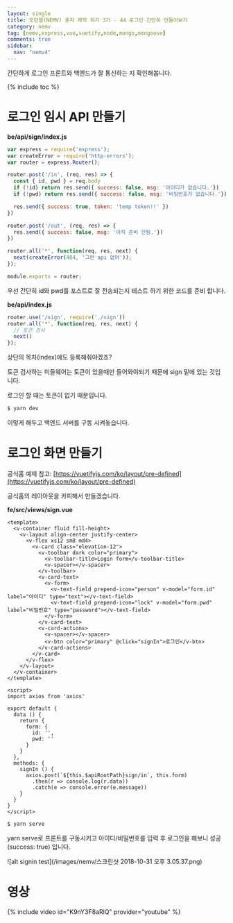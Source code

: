 ```yaml
---
layout: single
title: 모던웹(NEMV) 혼자 제작 하기 3기 - 44 로그인 간단히 만들어보기
category: nemv
tag: [nemv,express,vue,vuetify,node,mongo,mongoose]
comments: true
sidebar:
  nav: "nemv4"
---
```


간단하게 로그인 프론트와 백엔드가 잘 통신하는 지 확인해봅니다.

{% include toc %}

# 로그인 임시 API 만들기

**be/api/sign/index.js**  
```javascript
var express = require('express');
var createError = require('http-errors');
var router = express.Router();

router.post('/in', (req, res) => {
  const { id, pwd } = req.body
  if (!id) return res.send({ success: false, msg: '아이디가 없습니다.'})
  if (!pwd) return res.send({ success: false, msg: '비밀번호가 없습니다.'})

  res.send({ success: true, token: 'temp token!!' })
})

router.post('/out', (req, res) => {
  res.send({ success: false, msg: '아직 준비 안됨.'})
})

router.all('*', function(req, res, next) {
  next(createError(404, '그런 api 없어'));
});

module.exports = router;
```

우선 간단히 id와 pwd를 포스트로 잘 전송되는지 테스트 하기 위한 코드를 준비 합니다.

**be/api/index.js**  
```javascript
router.use('/sign', require('./sign'))
router.all('*', function(req, res, next) {
  // 토큰 검사
  next() 
});
```

상단의 목차(index)에도 등록해줘야겠죠?

토큰 검사하는 미들웨어는 토큰이 있을때만 들어와야되기 때문에 sign 밑에 있는 것입니다.

로그인 할 때는 토큰이 없기 때문입니다.

```bash
$ yarn dev
```

이렇게 해두고 백엔드 서버를 구동 시켜놓습니다.

# 로그인 화면 만들기

공식홈 예제 참고: [https://vuetifyjs.com/ko/layout/pre-defined](https://vuetifyjs.com/ko/layout/pre-defined)

공식홈의 레이아웃을 카피해서 만들겠습니다.

**fe/src/views/sign.vue**  
```vue
<template>
  <v-container fluid fill-height>
    <v-layout align-center justify-center>
      <v-flex xs12 sm8 md4>
        <v-card class="elevation-12">
          <v-toolbar dark color="primary">
            <v-toolbar-title>Login form</v-toolbar-title>
            <v-spacer></v-spacer>
          </v-toolbar>
          <v-card-text>
            <v-form>
              <v-text-field prepend-icon="person" v-model="form.id" label="아이디" type="text"></v-text-field>
              <v-text-field prepend-icon="lock" v-model="form.pwd" label="비밀번호" type="password"></v-text-field>
            </v-form>
          </v-card-text>
          <v-card-actions>
            <v-spacer></v-spacer>
            <v-btn color="primary" @click="signIn">로그인</v-btn>
          </v-card-actions>
        </v-card>
      </v-flex>
    </v-layout>
  </v-container>
</template>

<script>
import axios from 'axios'

export default {
  data () {
    return {
      form: {
        id: '',
        pwd: ''
      }
    }
  },
  methods: {
    signIn () {
      axios.post(`${this.$apiRootPath}sign/in`, this.form)
        .then(r => console.log(r.data))
        .catch(e => console.error(e.message))
    }
  }
}
</script>
```

```bash
$ yarn serve
```

yarn serve로 프론트를 구동시키고 아이디/비밀번호를 입력 후 로그인을 해보니 성공(success: true) 입니다.

![alt signin test](/images/nemv/스크린샷 2018-10-31 오후 3.05.37.png)

# 영상

{% include video id="K9nY3F8aRlQ" provider="youtube" %}   




